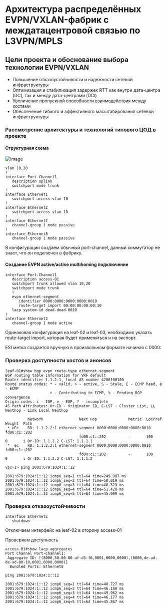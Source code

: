 # Архитектура распределённых EVPN/VXLAN-фабрик с междатацентровой связью по L3VPN/MPLS

## Цели проекта и обоснование выбора технологии EVPN/VXLAN

- Повышение отказоустойчивости и надежности сетевой инфраструктуры
- Оптимизация и стабилизация задержек RTT как внутри дата-центра (DC), так и между дата-центрами (DCI)
- Увеличение пропускной способности взаимодействия между хостами
- Обеспечение гибкого и эффективного масштабирования сетевой инфраструктуры



### Рассмотрение архитектуры и технологий типового ЦОД в проекте

#### Структурная схема 


![image](https://github.com/user-attachments/assets/f6937da7-4e64-4f71-bd65-208edf1b7765)



```
vlan 10,20
!
interface Port-Channel1
   description uplink
   switchport mode trunk
!
interface Ethernet1
   switchport access vlan 10
!
interface Ethernet2
   switchport access vlan 10
!
interface Ethernet7
   channel-group 1 mode passive
!
interface Ethernet8
   channel-group 1 mode passive
```

В конфигурации создаем обычный port-channel, данный коммутатор не знает, что он подключен в фабрику. 

#### Создание EVPN active/active multihoming подключение

```
interface Port-Channel1
   description access-01
   switchport trunk allowed vlan 10,20
   switchport mode trunk
   !
   evpn ethernet-segment
      identifier 0000:0000:0000:0000:0010
      route-target import 00:00:00:00:00:10
   lacp system-id dead.dead.0010
!
interface Ethernet2
   channel-group 1 mode active
```

Одинаковая конфигурация на leaf-02 и leaf-03, необходимо указать route-target import, которая будет применяться и на экспорт.

ESI метка создается вручную в произвольном формате начиная с 0000:


### Проверка доступности хостов и анонсов

```
leaf-01#show bgp evpn route-type ethernet-segment
BGP routing table information for VRF default
Router identifier 1.1.2.1, local AS number 4200100100
Route status codes: * - valid, > - active, S - Stale, E - ECMP head, e - ECMP
                    c - Contributing to ECMP, % - Pending BGP convergence
Origin codes: i - IGP, e - EGP, ? - incomplete
AS Path Attributes: Or-ID - Originator ID, C-LST - Cluster List, LL Nexthop - Link Local Nexthop

          Network                Next Hop              Metric  LocPref Weight  Path
 * >Ec    RD: 1.1.2.2:1 ethernet-segment 0000:0000:0000:0000:0010 fd00:c1::202
                                 fd00:c1::202          -       100     0       i Or-ID: 1.1.2.2 C-LST: 1.1.1.1
 *  ec    RD: 1.1.2.2:1 ethernet-segment 0000:0000:0000:0000:0010 fd00:c1::202
                                 fd00:c1::202          -       100     0       i Or-ID: 1.1.2.2 C-LST: 1.1.1.2
```


```
vpc-1> ping 2001:679:1024:1::12

2001:679:1024:1::12 icmp6_seq=1 ttl=64 time=249.987 ms
2001:679:1024:1::12 icmp6_seq=2 ttl=64 time=50.019 ms
2001:679:1024:1::12 icmp6_seq=3 ttl=64 time=48.323 ms
2001:679:1024:1::12 icmp6_seq=4 ttl=64 time=51.428 ms
2001:679:1024:1::12 icmp6_seq=5 ttl=64 time=45.099 ms

```


### Проверка отказоустойчивости

```
interface Ethernet2
   shutdown
```

Отключаем интерфейс на leaf-02 в сторону access-01

Проверяем доступность

```
access-01#show lacp aggregates
Port Channel Port-Channel1:
 Aggregate ID: [(8000,50-00-00-af-d3-f6,0001,0000,0000),(8000,de-ad-de-ad-00-10,0001,0000,0000)]
  Bundled Ports: Ethernet8
```

```
ping 2001:679:1024:1::12

2001:679:1024:1::12 icmp6_seq=1 ttl=64 time=48.727 ms
2001:679:1024:1::12 icmp6_seq=2 ttl=64 time=46.188 ms
2001:679:1024:1::12 icmp6_seq=3 ttl=64 time=49.962 ms
2001:679:1024:1::12 icmp6_seq=4 ttl=64 time=46.177 ms
2001:679:1024:1::12 icmp6_seq=5 ttl=64 time=45.867 ms

```






